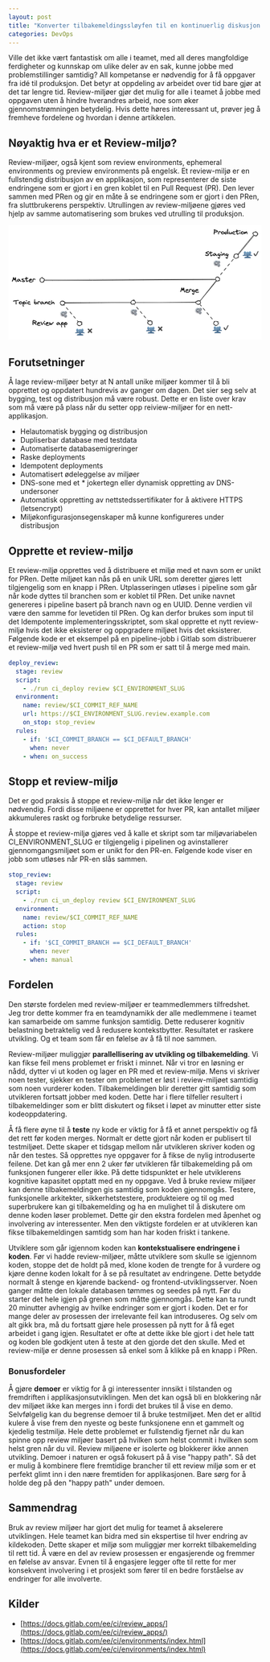```yaml
---
layout: post
title: "Konverter tilbakemeldingssløyfen til en kontinuerlig diskusjon med review-miljøer"
categories: DevOps
---
```


Ville det ikke vært fantastisk om alle i teamet, med all deres mangfoldige ferdigheter og kunnskap om ulike deler av en sak, kunne jobbe med problemstillinger samtidig? All kompetanse er nødvendig for å få oppgaver fra idé til produksjon. Det betyr at oppdeling av arbeidet over tid bare gjør at det tar lengre tid. Review-miljøer gjør det mulig for alle i teamet å jobbe med oppgaven uten å hindre hverandres arbeid, noe som øker gjennomstrømningen betydelig. Hvis dette høres interessant ut, prøver jeg å fremheve fordelene og hvordan i denne artikkelen.

## Nøyaktig hva er et Review-miljø?

Review-miljøer, også kjent som review environments, ephemeral environments og preview environments på engelsk. Et review-miljø er en fullstendig distribusjon av en applikasjon, som representerer de siste endringene som er gjort i en gren koblet til en Pull Request (PR). Den lever sammen med PRen og gir en måte å se endringene som er gjort i den PRen, fra sluttbrukerens perspektiv. Utrullingen av review-miljøene gjøres ved hjelp av samme automatisering som brukes ved utrulling til produksjon.

![](/media/Review%20app%20branch%20strategy.excalidraw.png)

## Forutsetninger

Å lage review-miljøer betyr at N antall unike miljøer kommer til å bli opprettet og oppdatert hundrevis av ganger om dagen. Det sier seg selv at bygging, test og distribusjon må være robust. Dette er en liste over krav som må være på plass når du setter opp reiview-miljøer for en nett-applikasjon.

- Helautomatisk bygging og distribusjon
- Dupliserbar database med testdata
- Automatiserte databasemigreringer
- Raske deployments
- Idempotent deployments
- Automatisert ødeleggelse av miljøer
- DNS-sone med et * jokertegn eller dynamisk oppretting av DNS-undersoner
- Automatisk oppretting av nettstedssertifikater for å aktivere HTTPS (letsencrypt)
- Miljøkonfigurasjonsegenskaper må kunne konfigureres under distribusjon

## Opprette et review-miljø

Et review-miljø opprettes ved å distribuere et miljø med et navn som er unikt for PRen. Dette miljøet kan nås på en unik URL som deretter gjøres lett tilgjengelig som en knapp i PRen. Utplasseringen utløses i pipeline som går når kode dyttes til branchen som er koblet til PRen. Det unike navnet genereres i pipeline basert på branch navn og en UUID. Denne verdien vil være den samme for levetiden til PRen. Og kan derfor brukes som input til det Idempotente implementeringsskriptet, som skal opprette et nytt review-miljø hvis det ikke eksisterer og oppgradere miljøet hvis det eksisterer. Følgende kode er et eksempel på en pipeline-jobb i Gitlab som distribuerer et review-miljø ved hvert push til en PR som er satt til å merge med main.

```yml
deploy_review:
  stage: review
  script:
    - ./run ci_deploy review $CI_ENVIRONMENT_SLUG
  environment:
    name: review/$CI_COMMIT_REF_NAME
    url: https://$CI_ENVIRONMENT_SLUG.review.example.com
    on_stop: stop_review
  rules:
    - if: '$CI_COMMIT_BRANCH == $CI_DEFAULT_BRANCH'
      when: never
    - when: on_success
```

## Stopp et review-miljø

Det er god praksis å stoppe et review-miljø når det ikke lenger er nødvendig. Fordi disse miljøene er opprettet for hver PR, kan antallet miljøer akkumuleres raskt og forbruke betydelige ressurser.

Å stoppe et review-miljø gjøres ved å kalle et skript som tar miljøvariabelen CI_ENVIRONMENT_SLUG er tilgjengelig i pipelinen og avinstallerer gjennomgangsmiljøet som er unikt for den PR-en. Følgende kode viser en jobb som utløses når PR-en slås sammen.

```yml
stop_review:
  stage: review
  script:
    - ./run ci_un_deploy review $CI_ENVIRONMENT_SLUG
  environment:
    name: review/$CI_COMMIT_REF_NAME
    action: stop
  rules:
    - if: '$CI_COMMIT_BRANCH == $CI_DEFAULT_BRANCH'
      when: never
    - when: manual
```

## Fordelen

Den største fordelen med review-miljøer er teammedlemmers tilfredshet. Jeg tror dette kommer fra en teamdynamikk der alle medlemmene i teamet kan samarbeide om samme funksjon samtidig. Dette reduserer kognitiv belastning betraktelig ved å redusere kontekstbytter. Resultatet er raskere utvikling. Og et team som får en følelse av å få til noe sammen.

Review-miljøer muliggjør **parallellisering av utvikling og tilbakemelding**. Vi kan fikse feil mens problemet er friskt i minnet. Når vi tror en løsning er nådd, dytter vi ut koden og lager en PR med et review-miljø. Mens vi skriver noen tester, sjekker en tester om problemet er løst i review-miljøet samtidig som noen vurderer koden. Tilbakemeldingen blir deretter gitt samtidig som utvikleren fortsatt jobber med koden. Dette har i flere tilfeller resultert i tilbakemeldinger som er blitt diskutert og fikset i løpet av minutter etter siste kodeoppdatering.

Å få flere øyne til å **teste** ny kode er viktig for å få et annet perspektiv og få det rett før koden merges. Normalt er dette gjort når koden er publisert til testmiljøet. Dette skaper et tidsgap mellom når utvikleren skriver koden og når den testes. Så opprettes nye oppgaver for å fikse de nylig introduserte feilene. Det kan gå mer enn 2 uker før utvikleren får tilbakemelding på om funksjonen fungerer eller ikke. På dette tidspunktet er hele utviklerens kognitive kapasitet opptatt med en ny oppgave. Ved å bruke review miljøer kan denne tilbakemeldingen gis samtidig som koden gjennomgås. Testere, funksjonelle arkitekter, sikkerhetstestere, produkteiere og til og med superbrukere kan gi tilbakemelding og ha en mulighet til å diskutere om denne koden løser problemet. Dette gir den ekstra fordelen med åpenhet og involvering av interessenter. Men den viktigste fordelen er at utvikleren kan fikse tilbakemeldingen samtidg som han har koden friskt i tankene.

Utviklere som går igjennom koden kan **kontekstualisere endringene i koden**. Før vi hadde review-miljøer, måtte utviklere som skulle se igjennom koden, stoppe det de holdt på med, klone koden de trengte for å vurdere og kjøre denne koden lokalt for å se på resultatet av endringene. Dette betydde normalt å stenge en kjørende backend- og frontend-utviklingsserver. Noen ganger måtte den lokale databasen tømmes og seedes på nytt. Før du starter det hele igjen på grenen som måtte gjennomgås. Dette kan ta rundt 20 minutter avhengig av hvilke endringer som er gjort i koden. Det er for mange deler av prosessen der irrelevante feil kan introduseres. Og selv om alt gikk bra, må du fortsatt gjøre hele prosessen på nytt for å få eget arbeidet i gang igjen. Resultatet er ofte at dette ikke ble gjort i det hele tatt og koden ble godkjent uten å teste at den gjorde det den skulle. Med et review-miljø er denne prosessen så enkel som å klikke på en knapp i PRen.

### Bonusfordeler

Å gjøre **demoer** er viktig for å gi interessenter innsikt i tilstanden og fremdriften i applikasjonsutviklingen. Men det kan også bli en blokkering når dev miljøet ikke kan merges inn i fordi det brukes til å vise en demo. Selvfølgelig kan du begrense demoer til å bruke testmiljøet. Men det er alltid kulere å vise frem den nyeste og beste funksjonene enn et gammelt og kjedelig testmiljø. Hele dette problemet er fullstendig fjernet når du kan spinne opp review miljøer basert på hvilken som helst commit i hvilken som helst gren når du vil. Review miljøene er isolerte og blokkerer ikke annen utvikling. Demoer i naturen er også fokusert på å vise "happy path". Så det er mulig å kombinere flere fremtidige brancher til ett review miljø som er et perfekt glimt inn i den nære fremtiden for applikasjonen. Bare sørg for å holde deg på den "happy path" under demoen.

## Sammendrag

Bruk av review miljøer har gjort det mulig for teamet å akselerere utviklingen. Hele teamet kan bidra med sin ekspertise til hver endring av kildekoden. Dette skaper et miljø som muliggjør mer korrekt tilbakemelding til rett tid. Å være en del av review prosessen er engasjerende og fremmer en følelse av ansvar. Evnen til å engasjere legger ofte til rette for mer konsekvent involvering i et prosjekt som fører til en bedre forståelse av endringer for alle involverte.

## Kilder

- [https://docs.gitlab.com/ee/ci/review_apps/](https://docs.gitlab.com/ee/ci/review_apps/)
- [https://docs.gitlab.com/ee/ci/environments/index.html](https://docs.gitlab.com/ee/ci/environments/index.html)
